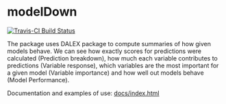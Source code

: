 # modelDown

[![Travis-CI Build Status](https://travis-ci.org/kromash/modelDown.svg?branch=master)](https://travis-ci.org/kromash/modelDown)

The package uses DALEX package to compute summaries of how given models behave. We can see how exactly scores for predictions were calculated (Prediction breakdown), how much each variable contributes to predictions (Variable response), which variables are the most important for a given model (Variable importance) and how well out models behave (Model Performance).

Documentation and examples of use: [docs/index.html](https://htmlpreview.github.io/?https://raw.githubusercontent.com/kromash/modelDown/master/docs/index.html)

